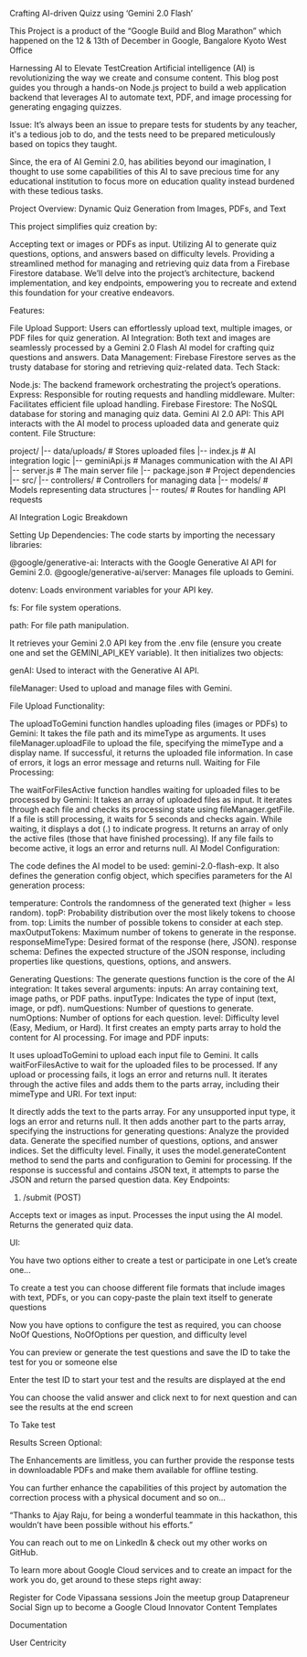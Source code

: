 Crafting AI-driven Quizz using ‘Gemini 2.0 Flash’

This Project is a product of the “Google Build and Blog Marathon” which happened on the 12 & 13th of December in Google, Bangalore Kyoto West Office

Harnessing AI to Elevate TestCreation
Artificial intelligence (AI) is revolutionizing the way we create and consume content. This blog post guides you through a hands-on Node.js project to build a web application backend that leverages AI to automate text, PDF, and image processing for generating engaging quizzes.

Issue:
It’s always been an issue to prepare tests for students by any teacher, it's a tedious job to do, and the tests need to be prepared meticulously based on topics they taught.

Since, the era of AI Gemini 2.0, has abilities beyond our imagination, I thought to use some capabilities of this AI to save precious time for any educational institution to focus more on education quality instead burdened with these tedious tasks.

Project Overview: Dynamic Quiz Generation from Images, PDFs, and Text

This project simplifies quiz creation by:

Accepting text or images or PDFs as input.
Utilizing AI to generate quiz questions, options, and answers based on difficulty levels.
Providing a streamlined method for managing and retrieving quiz data from a Firebase Firestore database.
We’ll delve into the project’s architecture, backend implementation, and key endpoints, empowering you to recreate and extend this foundation for your creative endeavors.

Features:

File Upload Support: Users can effortlessly upload text, multiple images, or PDF files for quiz generation.
AI Integration: Both text and images are seamlessly processed by a Gemini 2.0 Flash AI model for crafting quiz questions and answers.
Data Management: Firebase Firestore serves as the trusty database for storing and retrieving quiz-related data.
Tech Stack:

Node.js: The backend framework orchestrating the project’s operations.
Express: Responsible for routing requests and handling middleware.
Multer: Facilitates efficient file upload handling.
Firebase Firestore: The NoSQL database for storing and managing quiz data.
Gemini AI 2.0 API: This API interacts with the AI model to process uploaded data and generate quiz content.
File Structure:

project/
  |-- data/uploads/  # Stores uploaded files
  |-- index.js        # AI integration logic
  |-- geminiApi.js     # Manages communication with the AI API
  |-- server.js        # The main server file
  |-- package.json    # Project dependencies
  |-- src/
      |-- controllers/  # Controllers for managing data
      |-- models/     # Models representing data structures
      |-- routes/      # Routes for handling API requests



AI Integration Logic Breakdown

Setting Up Dependencies:
The code starts by importing the necessary libraries:

@google/generative-ai: Interacts with the Google Generative AI API for Gemini 2.0.
@google/generative-ai/server: Manages file uploads to Gemini.

dotenv: Loads environment variables for your API key.

fs: For file system operations.

path: For file path manipulation.

It retrieves your Gemini 2.0 API key from the .env file (ensure you create one and set the GEMINI_API_KEY variable).
It then initializes two objects:

genAI: Used to interact with the Generative AI API.

fileManager: Used to upload and manage files with Gemini.

File Upload Functionality:

The uploadToGemini function handles uploading files (images or PDFs) to Gemini:
It takes the file path and its mimeType as arguments.
It uses fileManager.uploadFile to upload the file, specifying the mimeType and a display name.
If successful, it returns the uploaded file information.
In case of errors, it logs an error message and returns null.
Waiting for File Processing:

The waitForFilesActive function handles waiting for uploaded files to be processed by Gemini:
It takes an array of uploaded files as input.
It iterates through each file and checks its processing state using fileManager.getFile.
If a file is still processing, it waits for 5 seconds and checks again.
While waiting, it displays a dot (.) to indicate progress.
It returns an array of only the active files (those that have finished processing).
If any file fails to become active, it logs an error and returns null.
AI Model Configuration:

The code defines the AI model to be used: gemini-2.0-flash-exp.
It also defines the generation config object, which specifies parameters for the AI generation process:

temperature: Controls the randomness of the generated text (higher = less random).
topP: Probability distribution over the most likely tokens to choose from.
top: Limits the number of possible tokens to consider at each step.
maxOutputTokens: Maximum number of tokens to generate in the response.
responseMimeType: Desired format of the response (here, JSON).
response schema: Defines the expected structure of the JSON response, including properties like questions, questions, options, and answers.


Generating Questions:
The generate questions function is the core of the AI integration:
It takes several arguments:
inputs: An array containing text, image paths, or PDF paths.
inputType: Indicates the type of input (text, image, or pdf).
numQuestions: Number of questions to generate.
numOptions: Number of options for each question.
level: Difficulty level (Easy, Medium, or Hard).
It first creates an empty parts array to hold the content for AI processing.
For image and PDF inputs:

It uses uploadToGemini to upload each input file to Gemini.
It calls waitForFilesActive to wait for the uploaded files to be processed.
If any upload or processing fails, it logs an error and returns null.
It iterates through the active files and adds them to the parts array, including their mimeType and URI.
For text input:

It directly adds the text to the parts array.
For any unsupported input type, it logs an error and returns null.
It then adds another part to the parts array, specifying the instructions for generating questions:
Analyze the provided data.
Generate the specified number of questions, options, and answer indices.
Set the difficulty level.
Finally, it uses the model.generateContent method to send the parts and configuration to Gemini for processing.
If the response is successful and contains JSON text, it attempts to parse the JSON and return the parsed question data.
Key Endpoints:

1. /submit (POST)

Accepts text or images as input.
Processes the input using the AI model.
Returns the generated quiz data.



UI:

You have two options either to create a test or participate in one
Let’s create one...

To create a test you can choose different file formats that include images with text, PDFs, or you can copy-paste the plain text itself to generate questions


Now you have options to configure the test as required, you can choose NoOf Questions, NoOfOptions per question, and difficulty level


You can preview or generate the test questions and save the ID to take the test for you or someone else


Enter the test ID to start your test and the results are displayed at the end


You can choose the valid answer and click next to for next question and can see the results at the end screen


To Take test

Results Screen
Optional:

The Enhancements are limitless, you can further provide the response tests in downloadable PDFs and make them available for offline testing.

You can further enhance the capabilities of this project by automation the correction process with a physical document and so on…

“Thanks to Ajay Raju, for being a wonderful teammate in this hackathon, this wouldn’t have been possible without his efforts.”

You can reach out to me on LinkedIn & check out my other works on GitHub.

To learn more about Google Cloud services and to create an impact for the work you do, get around to these steps right away:

Register for Code Vipassana sessions
Join the meetup group Datapreneur Social
Sign up to become a Google Cloud Innovator
Content Templates

Documentation

User Centricity
